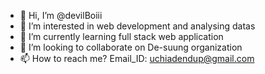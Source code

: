 - 👋 Hi, I’m @devilBoiii
- 👀 I’m interested in web development and analysing datas
- 🌱 I’m currently learning full stack web application
- 💞️ I’m looking to collaborate on De-suung organization
- 📫 How to reach me? Email_ID: uchiadendup@gmail.com

<!---
devilBoiii/devilBoiii is a ✨ special ✨ repository because its `README.md` (this file) appears on your GitHub profile.
You can click the Preview link to take a look at your changes.
--->
